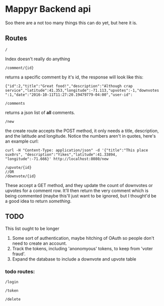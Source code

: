 # Mappyr Backend api

Soo there are a not too many things this can do yet, but here it is.

## Routes

	/

Index doesn't really do anything

	/comment/{id}
	
returns a specific comment by it's id, the response will look like this:

`{"id":2,"title":"Great food!","description":"Although crap service","latitude":41.353,"longitude":-71.113,"upvotes":-1,"downvotes":1,"date":"2016-10-11T11:27:20.19479779-04:00","user-id":`

	/comments
	
returns a json list of **all** comments.

	/new
	
the create route accepts the POST method, it only needs a title, description, and the latitude and longitude. Notice the numbers aren't in quotes, here's an example curl:

`curl -H "Content-Type: application/json" -d '{"title":"This place sux0rs", "description":"Yikes","latitude":41.33894, "longitude":-71.666}' http://localhost:8080/new `

	/upvote/{id} 
	//OR
	/downvote/{id}

These accept a GET method, and they update the count of downvotes or upvotes for a comment row. It'll then return the very comment which is being commented (maybe this'll just want to be ignored, but I thought'd be a good idea to return *something*.


## TODO

This list ought to be longer

1. Some sort of authentication, maybe hitching of OAuth so people don't need to create an account.
2. Track the tokens, including 'anonomyous' tokens, to keep from 'voter fraud'.
3. Expand the database to include a downvote and upvote table

### todo routes:

	/login
	
	/token
	
	/delete
